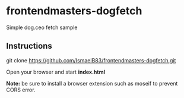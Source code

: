 # frontendmasters-dogfetch
Simple dog.ceo fetch sample

## Instructions
git clone https://github.com/IsmaelB83/frontendmasters-dogfetch.git

Open your browser and start <b>index.html</b>

<b>Note:</b> be sure to install a browser extension such as moseif to prevent CORS error.